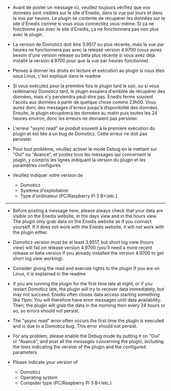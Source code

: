 * Avant de poster un message ici, veuillez toujours vérifiez que vos données sont visibles sur le site d'Enedis, dans la vue par jours et dans la vue par heures. Le plugin se contente de récupérer les données sur le site d'Enedis comme si vous vous connectiez vous-même. Si ça ne fonctionne pas avec le site d'Enedis, ça ne fonctionnera pas non plus avec le plugin.

* La version de Domoticz doit être 3.9517 ou plus récente, mais la vue par heures ne fonctionnera pas avec la release version 4.9700 (vous aurez besoin d'une version release ou beta plus récente si vous avez déjà installé la version 4.9700 pour que la vue par heures fonctionne).

* Pensez à donner les droits en lecture et exécution au plugin si vous êtes sous Linux, c'est expliqué dans le readme

* Si vous exécutez pour la première fois le plugin tard le soir, ou si vous redémarrez Domoticz tard, le plugin essaiera d'emblée de récupérer des données, mais n'y parviendra peut-être pas. Enedis ferme souvent l'accès aux données à partir de quelque chose comme 23h00. Vous aurez donc des messages d'erreur jusqu'à disponibilité des données. Ensuite, le plugin récupérera les données au matin puis toutes les 24 heures environ, donc les erreurs ne devraient pas persister.

* L'erreur "async read" se produit souvent à la première exécution du plugin et est liée à un bug de Domoticz. Cette erreur ne doit pas persister.

* Pour tout problème, veuillez activer le mode Debug en le mettant sur "Oui" ou "Avancé", et postez tous les messages qui concernent le plugin, y compris les lignes indiquant la version du plugin et les paramètres configurés

* Veuillez indiquer votre version de 
  * Domoticz
  * Système d'exploitation
  * Type d'ordinateur (PC/Raspberry Pi 3 B+/etc.)

----------------------------------------------------------------

* Before posting a message here, please always check that your data are visible on the Enedis website, in the days view and in the hours view. The plugin only grab data on the Enedis website as if you connect yourself. If it does not work with the Enedis website, it will not work with the plugin either.

* Domoticz version must be at least 3.9517, but short log view (hours view) will fail on release version 4.9700 (you'll need a more recent release or beta version if you already installed the version 4.9700 to get short log view working).

* Consider giving the read and execute rights to the plugin if you are on Linux, it is explained in the readme

* If you are running the plugin for the first time late at night, or if you restart Domoticz late, the plugin will try to recover data immediately, but may not succeed. Enedis often closes data access starting something like 11pm. You will therefore have error messages until data availability. Then, the plugin will grab the data in the morning then every 24 hours or so, so errors should not persist.

* The "async read" error often occurs the first time the plugin is executed and is due to a Domoticz bug. This error should not persist.

* For any problem, please enable the Debug mode by putting it on "Oui" or "Avancé", and post all the messages concerning the plugin, including the lines indicating the
version of the plugin and the configured parameters

* Please indicate your version of
  * Domoticz
  * Operating system
  * Computer type (PC/Raspberry Pi 3 B+/etc.)
